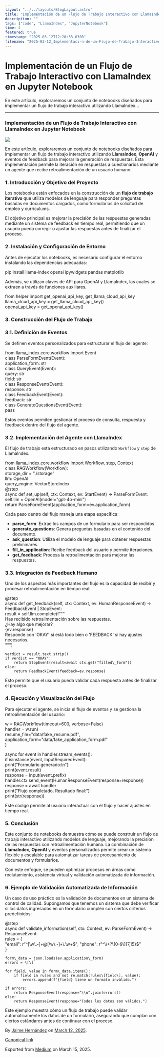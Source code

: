 ```yaml
---
layout: "../../layouts/BlogLayout.astro"
title: "Implementación de un Flujo de Trabajo Interactivo con LlamaIndex en Jupyter Notebook"
description: ""
tags: ["code", "LlamaIndex", "JupyterNotebook"]
time: 4
featured: true
timestamp: "2025-03-12T12:20:33-0300"
filename: "2025-03-12_Implementaci-n-de-un-Flujo-de-Trabajo-Interactivo-con-LlamaIndex-en-Jupyter-Notebook-2b9edf6b8586"
---
```


Implementación de un Flujo de Trabajo Interactivo con LlamaIndex en Jupyter Notebook
====================================================================================

En este artículo, exploraremos un conjunto de notebooks diseñados para implementar un flujo de trabajo interactivo utilizando LlamaIndex…

* * *

### Implementación de un Flujo de Trabajo Interactivo con LlamaIndex en Jupyter Notebook

![](https://cdn-images-1.medium.com/max/800/1*N-KjmkFZnDtWVUMjz1GibQ.png)

En este artículo, exploraremos un conjunto de notebooks diseñados para implementar un flujo de trabajo interactivo utilizando **LlamaIndex**, **OpenAI** y eventos de feedback para mejorar la generación de respuestas. Esta implementación permite la iteración en respuestas a cuestionarios mediante un agente que recibe retroalimentación de un usuario humano.

### 1\. Introducción y Objetivo del Proyecto

Los notebooks están enfocados en la construcción de un **flujo de trabajo iterativo** que utiliza modelos de lenguaje para responder preguntas basadas en documentos cargados, como formularios de solicitud de empleo y currículums.

El objetivo principal es mejorar la precisión de las respuestas generadas mediante un sistema de feedback en tiempo real, permitiendo que un usuario pueda corregir o ajustar las respuestas antes de finalizar el proceso.

### 2\. Instalación y Configuración de Entorno

Antes de ejecutar los notebooks, es necesario configurar el entorno instalando las dependencias adecuadas:

pip install llama-index openai ipywidgets pandas matplotlib

Además, se utilizan claves de API para OpenAI y LlamaIndex, las cuales se extraen a través de funciones auxiliares.

from helper import get\_openai\_api\_key, get\_llama\_cloud\_api\_key  
llama\_cloud\_api\_key = get\_llama\_cloud\_api\_key()  
openai\_api\_key = get\_openai\_api\_key()

### 3\. Construcción del Flujo de Trabajo

### 3.1. Definición de Eventos

Se definen eventos personalizados para estructurar el flujo del agente:

from llama\_index.core.workflow import Event  
class ParseFormEvent(Event):  
    application\_form: str  
class QueryEvent(Event):  
    query: str  
    field: str  
class ResponseEvent(Event):  
    response: str  
class FeedbackEvent(Event):  
    feedback: str  
class GenerateQuestionsEvent(Event):  
    pass

Estos eventos permiten gestionar el proceso de consulta, respuesta y feedback dentro del flujo del agente.

### 3.2. Implementación del Agente con LlamaIndex

El flujo de trabajo está estructurado en pasos utilizando `Workflow` y `step` de LlamaIndex.

from llama\_index.core.workflow import Workflow, step, Context  
class RAGWorkflow(Workflow):  
    storage\_dir = "./storage"  
    llm: OpenAI  
    query\_engine: VectorStoreIndex  
    @step  
    async def set\_up(self, ctx: Context, ev: StartEvent) -> ParseFormEvent:  
        self.llm = OpenAI(model="gpt-4o-mini")  
        return ParseFormEvent(application\_form=ev.application\_form)

Cada paso dentro del flujo maneja una etapa específica:

*   **parse\_form**: Extrae los campos de un formulario para ser respondidos.
*   **generate\_questions**: Genera preguntas basadas en el contenido del documento.
*   **ask\_question**: Utiliza el modelo de lenguaje para obtener respuestas preliminares.
*   **fill\_in\_application**: Recibe feedback del usuario y permite iteraciones.
*   **get\_feedback**: Procesa la retroalimentación para mejorar las respuestas.

### 3.3. Integración de Feedback Humano

Uno de los aspectos más importantes del flujo es la capacidad de recibir y procesar retroalimentación en tiempo real:

@step  
async def get\_feedback(self, ctx: Context, ev: HumanResponseEvent) -> FeedbackEvent | StopEvent:  
    result = self.llm.complete(f"""  
        Has recibido retroalimentación sobre las respuestas.   
        ¿Hay algo que mejorar?  
        <feedback>{ev.response}</feedback>  
        Responde con 'OKAY' si está todo bien o 'FEEDBACK' si hay ajustes necesarios.  
    """)  
      
    verdict = result.text.strip()  
    if verdict == "OKAY":  
        return StopEvent(result=await ctx.get("filled\_form"))  
    else:  
        return FeedbackEvent(feedback=ev.response)

Esto permite que el usuario pueda validar cada respuesta antes de finalizar el proceso.

### 4\. Ejecución y Visualización del Flujo

Para ejecutar el agente, se inicia el flujo de eventos y se gestiona la retroalimentación del usuario:

w = RAGWorkflow(timeout=600, verbose=False)  
handler = w.run(  
    resume\_file="data/fake\_resume.pdf",  
    application\_form="data/fake\_application\_form.pdf"  
)  
  
async for event in handler.stream\_events():  
    if isinstance(event, InputRequiredEvent):  
        print("Formulario generado:\\n")  
        print(event.result)  
        response = input(event.prefix)  
        handler.ctx.send\_event(HumanResponseEvent(response=response))  
response = await handler  
print("Flujo completado. Resultado final:")  
print(str(response))

Este código permite al usuario interactuar con el flujo y hacer ajustes en tiempo real.

### 5\. Conclusión

Este conjunto de notebooks demuestra cómo se puede construir un flujo de trabajo interactivo utilizando modelos de lenguaje, mejorando la precisión de las respuestas con retroalimentación humana. La combinación de **LlamaIndex**, **OpenAI** y eventos personalizados permite crear un sistema flexible y escalable para automatizar tareas de procesamiento de documentos y formularios.

Con este enfoque, se pueden optimizar procesos en áreas como reclutamiento, asistencia virtual y validación automatizada de información.

### 6\. Ejemplo de Validación Automatizada de Información

Un caso de uso práctico es la validación de documentos en un sistema de control de calidad. Supongamos que tenemos un sistema que debe verificar si los datos ingresados en un formulario cumplen con ciertos criterios predefinidos:

@step  
async def validate\_information(self, ctx: Context, ev: ParseFormEvent) -> ResponseEvent:  
    rules = {  
        "email": r"^\[\\w\\.-\]+@\[\\w\\.-\]+\\.\\w+$",  
        "phone": r"^\\+?\[0-9\]{7,15}$"  
    }  
      
    form\_data = json.loads(ev.application\_form)  
    errors = \[\]  
      
    for field, value in form\_data.items():  
        if field in rules and not re.match(rules\[field\], value):  
            errors.append(f"{field} tiene un formato inválido.")  
      
    if errors:  
        return ResponseEvent(response="\\n".join(errors))  
    else:  
        return ResponseEvent(response="Todos los datos son válidos.")

Este ejemplo muestra cómo un flujo de trabajo puede validar automáticamente los datos de un formulario, asegurando que cumplan con ciertos estándares antes de continuar con el proceso.

By [Jaime Hernández](https://medium.com/@devjaime) on [March 12, 2025](https://medium.com/p/2b9edf6b8586).

[Canonical link](https://medium.com/@devjaime/implementaci%C3%B3n-de-un-flujo-de-trabajo-interactivo-con-llamaindex-en-jupyter-notebook-2b9edf6b8586)

Exported from [Medium](https://medium.com) on March 15, 2025.